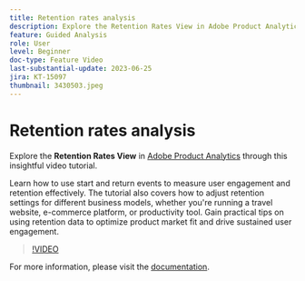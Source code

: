```yaml
---
title: Retention rates analysis
description: Explore the Retention Rates View in Adobe Product Analytics. Learn how to use start and return events to measure user engagement and retention effectively.
feature: Guided Analysis
role: User
level: Beginner
doc-type: Feature Video
last-substantial-update: 2023-06-25
jira: KT-15097
thumbnail: 3430503.jpeg
---
```

# Retention rates analysis

Explore the **Retention Rates View** in [Adobe Product Analytics](../../adobe-product-analytics/adobe-product-analytics-overview.md) through this insightful video tutorial.

Learn how to use start and return events to measure user engagement and retention effectively. The tutorial also covers how to adjust retention settings for different business models, whether you're running a travel website, e-commerce platform, or productivity tool. Gain practical tips on using retention data to optimize product market fit and drive sustained user engagement.

>[!VIDEO](https://video.tv.adobe.com/v/3430503/?learn=on)

For more information, please visit the [documentation](https://experienceleague.adobe.com/en/docs/analytics-platform/using/guided-analysis/retention/retention-rates).
